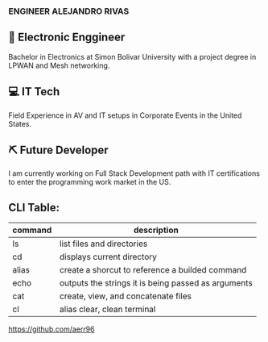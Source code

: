 ### ENGINEER ALEJANDRO RIVAS 

## 📡 Electronic Enggineer
Bachelor in Electronics at Simon Bolivar University with a project degree in LPWAN and Mesh networking.
## 💻 IT Tech
Field Experience in AV and IT setups in Corporate Events in the United States.
## ⛏️ Future Developer
I am currently working on Full Stack Development path with IT certifications to enter the programming work market in the US.

## CLI Table:
| command| description|
|--------|------------|
| ls     | list files and directories|    
| cd     | displays current directory|    
| alias  | create a shorcut to reference a builded command| 
| echo   | outputs the strings it is being passed as arguments|  
| cat    | create, view, and concatenate files| 
|cl | alias clear, clean terminal|

https://github.com/aerr96
<!--
**aerr96/aerr96** is a ✨ _special_ ✨ repository because its `README.md` (this file) appears on your GitHub profile.

Here are some ideas to get you started:

- 🔭 I’m currently working on ...
- 🌱 I’m currently learning ...
- 👯 I’m looking to collaborate on ...
- 🤔 I’m looking for help with ...
- 💬 Ask me about ...
- 📫 How to reach me: ...
- 😄 Pronouns: ...
- ⚡ Fun fact: ...
-->
